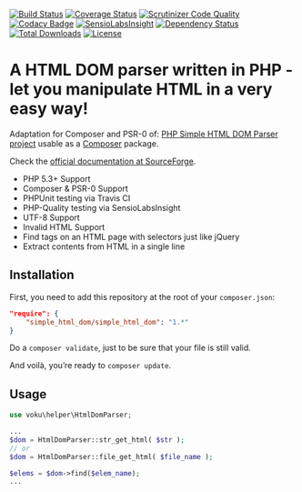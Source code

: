 [![Build Status](https://travis-ci.org/voku/simple_html_dom.svg?branch=master)](https://travis-ci.org/voku/simple_html_dom)
[![Coverage Status](https://coveralls.io/repos/voku/simple_html_dom/badge.svg)](https://coveralls.io/r/voku/simple_html_dom)
[![Scrutinizer Code Quality](https://scrutinizer-ci.com/g/voku/simple_html_dom/badges/quality-score.png?b=master)](https://scrutinizer-ci.com/g/voku/simple_html_dom/?branch=master)
[![Codacy Badge](https://www.codacy.com/project/badge/3290fdc35c8f49ad9abdf053582466eb)](https://www.codacy.com/app/voku/simple_html_dom)
[![SensioLabsInsight](https://insight.sensiolabs.com/projects/be3e4851-272f-4499-9fc4-4b2704a43301/mini.png)](https://insight.sensiolabs.com/projects/be3e4851-272f-4499-9fc4-4b2704a43301)
[![Dependency Status](https://www.versioneye.com/php/voku:simple_html_dom/dev-master/badge.svg)](https://www.versioneye.com/php/voku:simple_html_dom/dev-master)
[![Total Downloads](https://poser.pugx.org/voku/simple_html_dom/downloads)](https://packagist.org/packages/voku/simple_html_dom)
[![License](https://poser.pugx.org/voku/simple_html_dom/license.svg)](https://packagist.org/packages/voku/simple_html_dom)



A HTML DOM parser written in PHP - let you manipulate HTML in a very easy way!
===============

Adaptation for Composer and PSR-0 of: [PHP Simple HTML DOM Parser project](http://simplehtmldom.sourceforge.net/) usable as a [Composer](http://getcomposer.org/) package.

Check the [official documentation at SourceForge](http://simplehtmldom.sourceforge.net/manual.htm).

- PHP 5.3+ Support
- Composer & PSR-0 Support
- PHPUnit testing via Travis CI
- PHP-Quality testing via SensioLabsInsight
- UTF-8 Support
- Invalid HTML Support
- Find tags on an HTML page with selectors just like jQuery
- Extract contents from HTML in a single line


## Installation

First, you need to add this repository at the root of your `composer.json`:

```json
"require": {
    "simple_html_dom/simple_html_dom": "1.*"
}
```

Do a `composer validate`, just to be sure that your file is still valid.

And voilà, you’re ready to `composer update`.

## Usage

```php
use voku\helper\HtmlDomParser;

...
$dom = HtmlDomParser::str_get_html( $str );
// or 
$dom = HtmlDomParser::file_get_html( $file_name );

$elems = $dom->find($elem_name);
...

```
